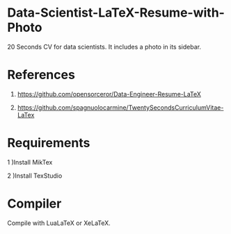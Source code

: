 # Data-Scientist-LaTeX-Resume-with-Photo

20 Seconds CV for data scientists. It includes a photo in its sidebar.

# References

1) https://github.com/opensorceror/Data-Engineer-Resume-LaTeX

2) https://github.com/spagnuolocarmine/TwentySecondsCurriculumVitae-LaTex

# Requirements

1 )Install MikTex 

2 )Install TexStudio

# Compiler

Compile with LuaLaTeX or XeLaTeX.

